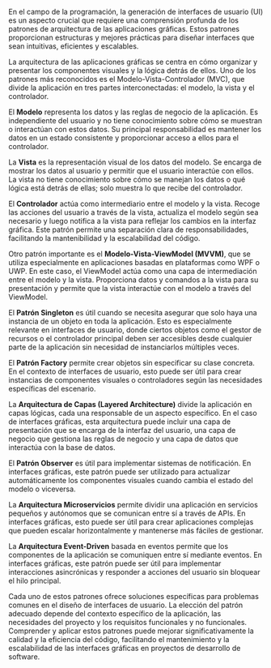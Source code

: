 En el campo de la programación, la generación de interfaces de usuario (UI) es un aspecto crucial que requiere una comprensión profunda de los patrones de arquitectura de las aplicaciones gráficas. Estos patrones proporcionan estructuras y mejores prácticas para diseñar interfaces que sean intuitivas, eficientes y escalables.

La arquitectura de las aplicaciones gráficas se centra en cómo organizar y presentar los componentes visuales y la lógica detrás de ellos. Uno de los patrones más reconocidos es el Modelo-Vista-Controlador (MVC), que divide la aplicación en tres partes interconectadas: el modelo, la vista y el controlador.

El **Modelo** representa los datos y las reglas de negocio de la aplicación. Es independiente del usuario y no tiene conocimiento sobre cómo se muestran o interactúan con estos datos. Su principal responsabilidad es mantener los datos en un estado consistente y proporcionar acceso a ellos para el controlador.

La **Vista** es la representación visual de los datos del modelo. Se encarga de mostrar los datos al usuario y permitir que el usuario interactúe con ellos. La vista no tiene conocimiento sobre cómo se manejan los datos o qué lógica está detrás de ellas; solo muestra lo que recibe del controlador.

El **Controlador** actúa como intermediario entre el modelo y la vista. Recoge las acciones del usuario a través de la vista, actualiza el modelo según sea necesario y luego notifica a la vista para reflejar los cambios en la interfaz gráfica. Este patrón permite una separación clara de responsabilidades, facilitando la mantenibilidad y la escalabilidad del código.

Otro patrón importante es el **Modelo-Vista-ViewModel (MVVM)**, que se utiliza especialmente en aplicaciones basadas en plataformas como WPF o UWP. En este caso, el ViewModel actúa como una capa de intermediación entre el modelo y la vista. Proporciona datos y comandos a la vista para su presentación y permite que la vista interactúe con el modelo a través del ViewModel.

El **Patrón Singleton** es útil cuando se necesita asegurar que solo haya una instancia de un objeto en toda la aplicación. Esto es especialmente relevante en interfaces de usuario, donde ciertos objetos como el gestor de recursos o el controlador principal deben ser accesibles desde cualquier parte de la aplicación sin necesidad de instanciarlos múltiples veces.

El **Patrón Factory** permite crear objetos sin especificar su clase concreta. En el contexto de interfaces de usuario, esto puede ser útil para crear instancias de componentes visuales o controladores según las necesidades específicas del escenario.

La **Arquitectura de Capas (Layered Architecture)** divide la aplicación en capas lógicas, cada una responsable de un aspecto específico. En el caso de interfaces gráficas, esta arquitectura puede incluir una capa de presentación que se encarga de la interfaz del usuario, una capa de negocio que gestiona las reglas de negocio y una capa de datos que interactúa con la base de datos.

El **Patrón Observer** es útil para implementar sistemas de notificación. En interfaces gráficas, este patrón puede ser utilizado para actualizar automáticamente los componentes visuales cuando cambia el estado del modelo o viceversa.

La **Arquitectura Microservicios** permite dividir una aplicación en servicios pequeños y autónomos que se comunican entre sí a través de APIs. En interfaces gráficas, esto puede ser útil para crear aplicaciones complejas que pueden escalar horizontalmente y mantenerse más fáciles de gestionar.

La **Arquitectura Event-Driven** basada en eventos permite que los componentes de la aplicación se comuniquen entre sí mediante eventos. En interfaces gráficas, este patrón puede ser útil para implementar interacciones asincrónicas y responder a acciones del usuario sin bloquear el hilo principal.

Cada uno de estos patrones ofrece soluciones específicas para problemas comunes en el diseño de interfaces de usuario. La elección del patrón adecuado depende del contexto específico de la aplicación, las necesidades del proyecto y los requisitos funcionales y no funcionales. Comprender y aplicar estos patrones puede mejorar significativamente la calidad y la eficiencia del código, facilitando el mantenimiento y la escalabilidad de las interfaces gráficas en proyectos de desarrollo de software.
